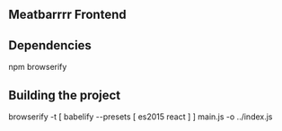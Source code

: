 ## Meatbarrrr Frontend

## Dependencies

npm
browserify

## Building the project


browserify -t [ babelify --presets [ es2015 react ] ] main.js -o ../index.js

